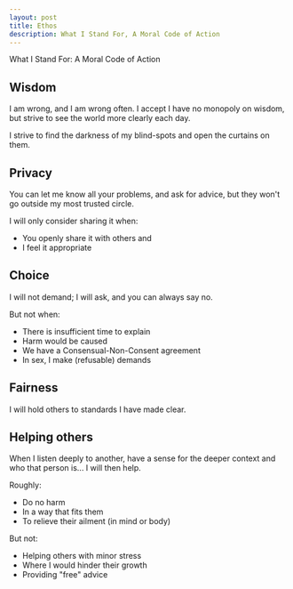 ```yaml
---
layout: post
title: Ethos
description: What I Stand For, A Moral Code of Action
---
```


What I Stand For: A Moral Code of Action

## Wisdom

I am wrong, and I am wrong often. I accept I have no monopoly on wisdom, but strive to see the world more clearly each day.

I strive to find the darkness of my blind-spots and open the curtains on them.


## Privacy 

You can let me know all your problems, and ask for advice, but they won't go outside my most trusted circle.

I will only consider sharing it when:
 - You openly share it with others and
 - I feel it appropriate


## Choice

I will not demand; I will ask, and you can always say no.

But not when:
 - There is insufficient time to explain
 - Harm would be caused
 - We have a Consensual-Non-Consent agreement
 - In sex, I make (refusable) demands


## Fairness

I will hold others to standards I have made clear.


## Helping others

When I listen deeply to another, have a sense for the deeper context and who that person is... I will then help.

Roughly:
 - Do no harm
 - In a way that fits them
 - To relieve their ailment (in mind or body)

But not:
 - Helping others with minor stress
 - Where I would hinder their growth
 - Providing "free" advice